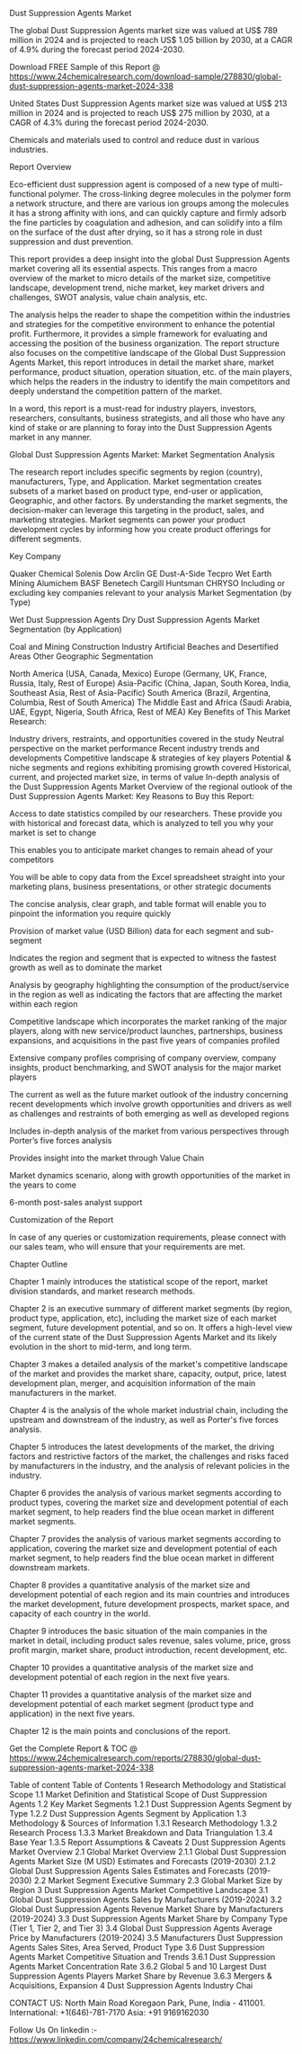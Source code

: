 Dust Suppression Agents Market

The global Dust Suppression Agents market size was valued at US$ 789 million in 2024 and is projected to reach US$ 1.05 billion by 2030, at a CAGR of 4.9% during the forecast period 2024-2030.

Download FREE Sample of this Report @ https://www.24chemicalresearch.com/download-sample/278830/global-dust-suppression-agents-market-2024-338

United States Dust Suppression Agents market size was valued at US$ 213 million in 2024 and is projected to reach US$ 275 million by 2030, at a CAGR of 4.3% during the forecast period 2024-2030.

Chemicals and materials used to control and reduce dust in various industries.

Report Overview

Eco-efficient dust suppression agent is composed of a new type of multi-functional polymer. The cross-linking degree molecules in the polymer form a network structure, and there are various ion groups among the molecules it has a strong affinity with ions, and can quickly capture and firmly adsorb the fine particles by coagulation and adhesion, and can solidify into a film on the surface of the dust after drying, so it has a strong role in dust suppression and dust prevention.

This report provides a deep insight into the global Dust Suppression Agents market covering all its essential aspects. This ranges from a macro overview of the market to micro details of the market size, competitive landscape, development trend, niche market, key market drivers and challenges, SWOT analysis, value chain analysis, etc.

The analysis helps the reader to shape the competition within the industries and strategies for the competitive environment to enhance the potential profit. Furthermore, it provides a simple framework for evaluating and accessing the position of the business organization. The report structure also focuses on the competitive landscape of the Global Dust Suppression Agents Market, this report introduces in detail the market share, market performance, product situation, operation situation, etc. of the main players, which helps the readers in the industry to identify the main competitors and deeply understand the competition pattern of the market.

In a word, this report is a must-read for industry players, investors, researchers, consultants, business strategists, and all those who have any kind of stake or are planning to foray into the Dust Suppression Agents market in any manner.

Global Dust Suppression Agents Market: Market Segmentation Analysis

The research report includes specific segments by region (country), manufacturers, Type, and Application. Market segmentation creates subsets of a market based on product type, end-user or application, Geographic, and other factors. By understanding the market segments, the decision-maker can leverage this targeting in the product, sales, and marketing strategies. Market segments can power your product development cycles by informing how you create product offerings for different segments.

Key Company

Quaker Chemical
Solenis
Dow
Arclin
GE
Dust-A-Side
Tecpro
Wet Earth Mining
Alumichem
BASF
Benetech
Cargill
Huntsman
CHRYSO
Including or excluding key companies relevant to your analysis
Market Segmentation (by Type)

Wet Dust Suppression Agents
Dry Dust Suppression Agents
Market Segmentation (by Application)

Coal and Mining
Construction Industry
Artificial Beaches and Desertified Areas
Other
Geographic Segmentation

North America (USA, Canada, Mexico)
Europe (Germany, UK, France, Russia, Italy, Rest of Europe)
Asia-Pacific (China, Japan, South Korea, India, Southeast Asia, Rest of Asia-Pacific)
South America (Brazil, Argentina, Columbia, Rest of South America)
The Middle East and Africa (Saudi Arabia, UAE, Egypt, Nigeria, South Africa, Rest of MEA)
Key Benefits of This Market Research:

Industry drivers, restraints, and opportunities covered in the study
Neutral perspective on the market performance
Recent industry trends and developments
Competitive landscape & strategies of key players
Potential & niche segments and regions exhibiting promising growth covered
Historical, current, and projected market size, in terms of value
In-depth analysis of the Dust Suppression Agents Market
Overview of the regional outlook of the Dust Suppression Agents Market:
Key Reasons to Buy this Report:

Access to date statistics compiled by our researchers. These provide you with historical and forecast data, which is analyzed to tell you why your market is set to change

This enables you to anticipate market changes to remain ahead of your competitors

You will be able to copy data from the Excel spreadsheet straight into your marketing plans, business presentations, or other strategic documents

The concise analysis, clear graph, and table format will enable you to pinpoint the information you require quickly

Provision of market value (USD Billion) data for each segment and sub-segment

Indicates the region and segment that is expected to witness the fastest growth as well as to dominate the market

Analysis by geography highlighting the consumption of the product/service in the region as well as indicating the factors that are affecting the market within each region

Competitive landscape which incorporates the market ranking of the major players, along with new service/product launches, partnerships, business expansions, and acquisitions in the past five years of companies profiled

Extensive company profiles comprising of company overview, company insights, product benchmarking, and SWOT analysis for the major market players

The current as well as the future market outlook of the industry concerning recent developments which involve growth opportunities and drivers as well as challenges and restraints of both emerging as well as developed regions

Includes in-depth analysis of the market from various perspectives through Porter’s five forces analysis

Provides insight into the market through Value Chain

Market dynamics scenario, along with growth opportunities of the market in the years to come

6-month post-sales analyst support

Customization of the Report

In case of any queries or customization requirements, please connect with our sales team, who will ensure that your requirements are met.

Chapter Outline

Chapter 1 mainly introduces the statistical scope of the report, market division standards, and market research methods.

Chapter 2 is an executive summary of different market segments (by region, product type, application, etc), including the market size of each market segment, future development potential, and so on. It offers a high-level view of the current state of the Dust Suppression Agents Market and its likely evolution in the short to mid-term, and long term.

Chapter 3 makes a detailed analysis of the market's competitive landscape of the market and provides the market share, capacity, output, price, latest development plan, merger, and acquisition information of the main manufacturers in the market.

Chapter 4 is the analysis of the whole market industrial chain, including the upstream and downstream of the industry, as well as Porter's five forces analysis.

Chapter 5 introduces the latest developments of the market, the driving factors and restrictive factors of the market, the challenges and risks faced by manufacturers in the industry, and the analysis of relevant policies in the industry.

Chapter 6 provides the analysis of various market segments according to product types, covering the market size and development potential of each market segment, to help readers find the blue ocean market in different market segments.

Chapter 7 provides the analysis of various market segments according to application, covering the market size and development potential of each market segment, to help readers find the blue ocean market in different downstream markets.

Chapter 8 provides a quantitative analysis of the market size and development potential of each region and its main countries and introduces the market development, future development prospects, market space, and capacity of each country in the world.

Chapter 9 introduces the basic situation of the main companies in the market in detail, including product sales revenue, sales volume, price, gross profit margin, market share, product introduction, recent development, etc.

Chapter 10 provides a quantitative analysis of the market size and development potential of each region in the next five years.

Chapter 11 provides a quantitative analysis of the market size and development potential of each market segment (product type and application) in the next five years.

Chapter 12 is the main points and conclusions of the report.

Get the Complete Report & TOC @ https://www.24chemicalresearch.com/reports/278830/global-dust-suppression-agents-market-2024-338

Table of content
Table of Contents
1 Research Methodology and Statistical Scope
1.1 Market Definition and Statistical Scope of Dust Suppression Agents
1.2 Key Market Segments
1.2.1 Dust Suppression Agents Segment by Type
1.2.2 Dust Suppression Agents Segment by Application
1.3 Methodology & Sources of Information
1.3.1 Research Methodology
1.3.2 Research Process
1.3.3 Market Breakdown and Data Triangulation
1.3.4 Base Year
1.3.5 Report Assumptions & Caveats
2 Dust Suppression Agents Market Overview
2.1 Global Market Overview
2.1.1 Global Dust Suppression Agents Market Size (M USD) Estimates and Forecasts (2019-2030)
2.1.2 Global Dust Suppression Agents Sales Estimates and Forecasts (2019-2030)
2.2 Market Segment Executive Summary
2.3 Global Market Size by Region
3 Dust Suppression Agents Market Competitive Landscape
3.1 Global Dust Suppression Agents Sales by Manufacturers (2019-2024)
3.2 Global Dust Suppression Agents Revenue Market Share by Manufacturers (2019-2024)
3.3 Dust Suppression Agents Market Share by Company Type (Tier 1, Tier 2, and Tier 3)
3.4 Global Dust Suppression Agents Average Price by Manufacturers (2019-2024)
3.5 Manufacturers Dust Suppression Agents Sales Sites, Area Served, Product Type
3.6 Dust Suppression Agents Market Competitive Situation and Trends
3.6.1 Dust Suppression Agents Market Concentration Rate
3.6.2 Global 5 and 10 Largest Dust Suppression Agents Players Market Share by Revenue
3.6.3 Mergers & Acquisitions, Expansion
4 Dust Suppression Agents Industry Chai

CONTACT US:
North Main Road Koregaon Park, Pune, India - 411001.
International: +1(646)-781-7170
Asia: +91 9169162030

Follow Us On linkedin :- https://www.linkedin.com/company/24chemicalresearch/
